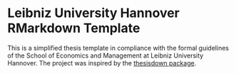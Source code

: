 # Leibniz University Hannover RMarkdown Template

This is a simplified thesis template in compliance with the formal guidelines of the School of Economics and Management at Leibniz University Hannover. The project was inspired by the [thesisdown package](https://github.com/ismayc/thesisdown).


